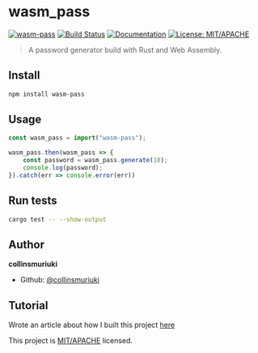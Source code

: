 # wasm_pass
[![wasm-pass](https://img.shields.io/npm/v/wasm-pass.svg)](https://www.npmjs.com/package/wasm-pass)
[![Build Status](https://travis-ci.com/collinsmuriuki/wasm_pass.svg?branch=master)](https://travis-ci.com/collinsmuriuki/wasm_pass)
[![Documentation](https://img.shields.io/badge/documentation-yes-brightgreen.svg)](README.md)
[![License: MIT/APACHE](https://img.shields.io/badge/License-MIT/APACHE-yellow.svg)](LICENSE_MIT)

> A password generator build with Rust and Web Assembly.

## Install

```sh
npm install wasm-pass
```

## Usage

```js
const wasm_pass = import("wasm-pass");

wasm_pass.then(wasm_pass => {
    const password = wasm_pass.generate(10);
    console.log(password);
}).catch(err => console.error(err))
```

## Run tests

```sh
cargo test -- --show-output
```

## Author

**collinsmuriuki**

* Github: [@collinsmuriuki](https://github.com/collinsmuriuki)

## Tutorial

Wrote an article about how I built this project [here](https://developers.decoded.africa/how-to-build-a-npm-package-with-rust-and-web-assembly-and-implement-it-on-a-react-application/)


This project is [MIT/APACHE](LICENSE_MIT) licensed.